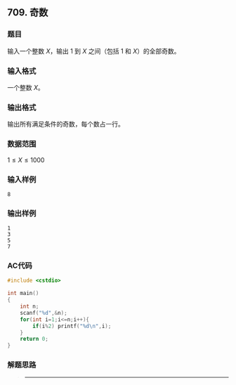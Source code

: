 ##  709. 奇数

### 题目

输入一个整数 $X$，输出 $1$ 到 $X$ 之间（包括 $1$ 和 $X$）的全部奇数。

### 输入格式

一个整数 $X$。

### 输出格式

输出所有满足条件的奇数，每个数占一行。

### 数据范围

$1≤X≤1000$

### 输入样例

```
8
```

### 输出样例

```
1
3
5
7
```

### AC代码

```c++
#include <cstdio>

int main()
{
    int n;
    scanf("%d",&n);
    for(int i=1;i<=n;i++){
        if(i%2) printf("%d\n",i);
    }
    return 0;
}
```

### 解题思路

>****

